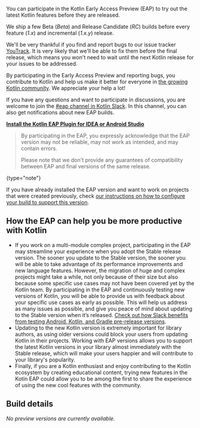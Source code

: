 [//]: # (title: Participate in the Kotlin Early Access Preview)

You can participate in the Kotlin Early Access Preview (EAP) to try out the latest Kotlin features before they are released.

We ship a few Beta (_Beta_) and Release Candidate (_RC_) builds before every feature (_1.x_) and incremental (_1.x.y_) release. 

We'll be very thankful if you find and report bugs to our issue tracker [YouTrack](https://kotl.in/issue). 
It is very likely that we'll be able to fix them before the final release, which means you won't need to wait until the next Kotlin release for your issues to be addressed. 

By participating in the Early Access Preview and reporting bugs, you contribute to Kotlin and help us make it better 
for everyone in [the growing Kotlin community](https://kotlinlang.org/community/). We appreciate your help a lot! 

If you have any questions and want to participate in discussions, you are welcome to join the [#eap channel in Kotlin Slack](https://app.slack.com/client/T09229ZC6/C0KLZSCHF). 
In this channel, you can also get notifications about new EAP builds.

**[Install the Kotlin EAP Plugin for IDEA or Android Studio](install-eap-plugin.md)**

> By participating in the EAP, you expressly acknowledge that the EAP version may not be reliable, may not work as intended, and may contain errors.
>
> Please note that we don't provide any guarantees of compatibility between EAP and final versions of the same release. 
>
{type="note"}

If you have already installed the EAP version and want to work on projects that were created previously, 
check [our instructions on how to configure your build to support this version](configure-build-for-eap.md). 

## How the EAP can help you be more productive with Kotlin

* If you work on a multi-module complex project, participating in the EAP may streamline your experience when you adopt the Stable release version. The sooner you update to the Stable version, the sooner you will be able to take advantage of its performance improvements and new language features. However, the migration of huge and complex projects might take a while, not only because of their size but also because some specific use cases may not have been covered yet by the Kotlin team. By participating in the EAP and continuously testing new versions of Kotlin, you will be able to provide us with feedback about your specific use cases as early as possible. This will help us address as many issues as possible, and give you peace of mind about updating to the Stable version when it’s released. [Check out how Slack benefits from testing Android, Kotlin, and Gradle pre-release versions](https://slack.engineering/shadow-jobs/).
* Updating to the new Kotlin version is extremely important for library authors, as using older versions could block your users from updating Kotlin in their projects. Working with EAP versions allows you to support the latest Kotlin versions in your library almost immediately with the Stable release, which will make your users happier and will contribute to your library's popularity.
* Finally, if you are a Kotlin enthusiast and enjoy contributing to the Kotlin ecosystem by creating educational content, trying new features in the Kotin EAP could allow you to be among the first to share the experience of using the new cool features with the community.

## Build details

_No preview versions are currently available._
